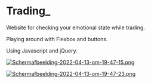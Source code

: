 # Trading_

Website for checking your emotional state while trading. 

Playing around with Flexbox and buttons. 

Using Javascript and jQuery.

[![Schermafbeelding-2022-04-13-om-19-47-15.png](https://i.postimg.cc/rwf6H7Cf/Schermafbeelding-2022-04-13-om-19-47-15.png)](https://postimg.cc/sMG0Q6LW)



[![Schermafbeelding-2022-04-13-om-19-47-23.png](https://i.postimg.cc/vmKJY9K9/Schermafbeelding-2022-04-13-om-19-47-23.png)](https://postimg.cc/VSjG4SmL)



